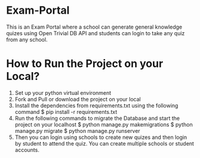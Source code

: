 # Exam-Portal
This is an Exam Portal where a school can generate general knowledge quizes using Open Trivial DB API and students can login to take any quiz from any school.

# How to Run the Project on your Local?
1. Set up your python virtual environment
2. Fork and Pull or download the project on your local
3. Install the dependencies from requirements.txt using the following command
  $ pip install -r requirements.txt
4. Run the following commands to migrate the Database and start the project on your localhost
  $ python manage.py makemigrations
  $ python manage.py migrate
  $ python manage.py runserver
5. Then you can login using schools to create new quizes and then login by student to attend the quiz. You can create multiple schools or student accounts.
